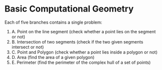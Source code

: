 # Basic Computational Geometry


Each of five branches contains a single problem:


1. A. Point on the line segment (check whether a point lies on the segment or not)
2. B. Intersection of two segments (check if the two given segments intersect or not)
3. C. Point and Polygon (check whether a point lies inside a polygon or not)
4. D. Area (find the area of a given polygon)
5. E. Perimeter (find the perimeter of the complex hull of a set of points)
